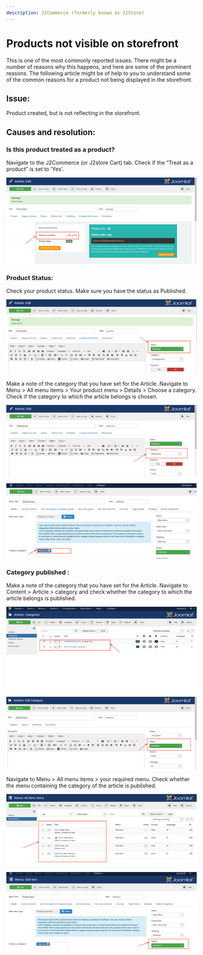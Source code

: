 ```yaml
---
description: J2Commerce (formerly known as J2Store)
---
```


# Products not visible on storefront

This is one of the most commonly reported issues. There might be a number of reasons why this happens, and here are some of the prominent reasons. The following article might be of help to you to understand some of the common reasons for a product not being displayed in the storefront.

## Issue: <a href="#issue" id="issue"></a>

Product created, but is not reflecting in the storefront.

## Causes and resolution: <a href="#causes-and-resolution" id="causes-and-resolution"></a>

### Is this product treated as a product? <a href="#is-this-product-treated-as-a-product" id="is-this-product-treated-as-a-product"></a>

Navigate to the J2Commerce (or J2store Cart) tab. Check if the “Treat as a product” is set to 'Yes'.

![Treat as product](https://raw.githubusercontent.com/j2store/doc-images/master/troubleshooting-guide/products-not-visible/product-not-vis-treatproduct.png)

### Product Status: <a href="#product-status" id="product-status"></a>

Check your product status. Make sure you have the status as Published.

![Publish product](https://raw.githubusercontent.com/j2store/doc-images/master/troubleshooting-guide/products-not-visible/product-not-vis-publish-product.png)

Make a note of the category that you have set for the Article. Navigate to Menu > All menu items > Your product menu > Details > Choose a category. Check if the category to which the article belongs is chosen.

![Choose category](https://raw.githubusercontent.com/j2store/doc-images/master/troubleshooting-guide/products-not-visible/product-not-visi-choose-cat.png)

![Choose category in menu](https://raw.githubusercontent.com/j2store/doc-images/master/troubleshooting-guide/products-not-visible/product-not-visi-choose-cat-menu.png)

### Category published : <a href="#category-published" id="category-published"></a>

Make a note of the category that you have set for the Article. Navigate to Content  > Article > category and check whether the category to which the article belongs is published.

![Is category published](https://raw.githubusercontent.com/j2store/doc-images/master/troubleshooting-guide/products-not-visible/product-not-visi-cat-publi.png)

![Category published](https://raw.githubusercontent.com/j2store/doc-images/master/troubleshooting-guide/products-not-visible/product-not-visi-cat-publ-cat.png)

Navigate to Menu > All menu items > your required menu. Check whether the menu containing the category of the article is published.

![Menu Published](https://raw.githubusercontent.com/j2store/doc-images/master/troubleshooting-guide/products-not-visible/product-not-visible-menu-publish.png)

![Is menu published](https://raw.githubusercontent.com/j2store/doc-images/master/troubleshooting-guide/products-not-visible/product-not-visi-menu-publ-menu.png)
